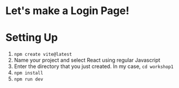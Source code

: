 # Let's make a Login Page!
# Setting Up
1. `npm create vite@latest`
2. Name your project and select React using regular Javascript
3. Enter the directory that you just created. In my case, `cd workshop1`
4. `npm install`
5. `npm run dev`
